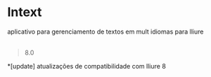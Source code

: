 Intext
======

aplicativo para gerenciamento de textos em mult idiomas para lliure
<br>
<br>

>8.0

*[update] atualizações de compatibilidade com lliure 8
